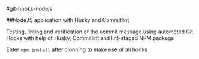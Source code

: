#git-hooks-nodejs

##NodeJS application with Husky and Commitlint

Testing, linting and verification of the commit message using autometed Git Hooks with help of Husky, Commitlint and lint-staged NPM packegs

Enter `npm install` after clonning to make use of all hooks

